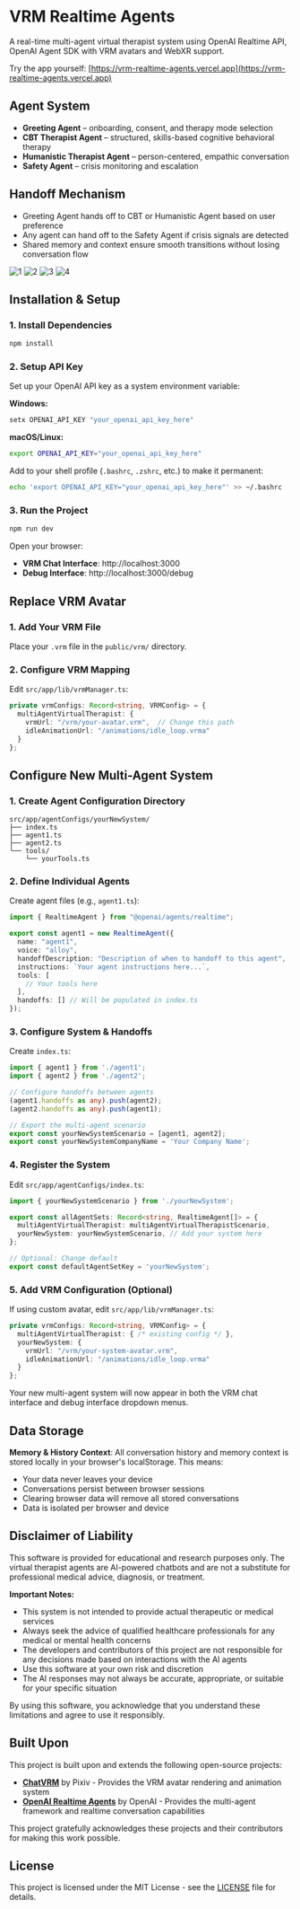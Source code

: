 # VRM Realtime Agents

A real-time multi-agent virtual therapist system using OpenAI Realtime API, OpenAI Agent SDK with VRM avatars and WebXR support.

Try the app yourself: [https://vrm-realtime-agents.vercel.app](https://vrm-realtime-agents.vercel.app)

## Agent System
- **Greeting Agent** – onboarding, consent, and therapy mode selection  
- **CBT Therapist Agent** – structured, skills-based cognitive behavioral therapy  
- **Humanistic Therapist Agent** – person-centered, empathic conversation  
- **Safety Agent** – crisis monitoring and escalation  

## Handoff Mechanism
- Greeting Agent hands off to CBT or Humanistic Agent based on user preference  
- Any agent can hand off to the Safety Agent if crisis signals are detected  
- Shared memory and context ensure smooth transitions without losing conversation flow  

![1](doc/1.png)
![2](doc/2.png)
![3](doc/3.png)
![4](doc/4.png)

## Installation & Setup

### 1. Install Dependencies
```bash
npm install
```

### 2. Setup API Key
Set up your OpenAI API key as a system environment variable:

**Windows:**
```cmd
setx OPENAI_API_KEY "your_openai_api_key_here"
```

**macOS/Linux:**
```bash
export OPENAI_API_KEY="your_openai_api_key_here"
```

Add to your shell profile (`.bashrc`, `.zshrc`, etc.) to make it permanent:
```bash
echo 'export OPENAI_API_KEY="your_openai_api_key_here"' >> ~/.bashrc
```

### 3. Run the Project
```bash
npm run dev
```

Open your browser:
- **VRM Chat Interface**: http://localhost:3000
- **Debug Interface**: http://localhost:3000/debug

## Replace VRM Avatar

### 1. Add Your VRM File
Place your `.vrm` file in the `public/vrm/` directory.

### 2. Configure VRM Mapping
Edit `src/app/lib/vrmManager.ts`:

```typescript
private vrmConfigs: Record<string, VRMConfig> = {
  multiAgentVirtualTherapist: {
    vrmUrl: "/vrm/your-avatar.vrm",  // Change this path
    idleAnimationUrl: "/animations/idle_loop.vrma"
  }
};
```

## Configure New Multi-Agent System

### 1. Create Agent Configuration Directory
```
src/app/agentConfigs/yourNewSystem/
├── index.ts
├── agent1.ts
├── agent2.ts
└── tools/
    └── yourTools.ts
```

### 2. Define Individual Agents
Create agent files (e.g., `agent1.ts`):

```typescript
import { RealtimeAgent } from "@openai/agents/realtime";

export const agent1 = new RealtimeAgent({
  name: "agent1",
  voice: "alloy",
  handoffDescription: "Description of when to handoff to this agent",
  instructions: `Your agent instructions here...`,
  tools: [
    // Your tools here
  ],
  handoffs: [] // Will be populated in index.ts
});
```

### 3. Configure System & Handoffs
Create `index.ts`:

```typescript
import { agent1 } from './agent1';
import { agent2 } from './agent2';

// Configure handoffs between agents
(agent1.handoffs as any).push(agent2);
(agent2.handoffs as any).push(agent1);

// Export the multi-agent scenario
export const yourNewSystemScenario = [agent1, agent2];
export const yourNewSystemCompanyName = 'Your Company Name';
```

### 4. Register the System
Edit `src/app/agentConfigs/index.ts`:

```typescript
import { yourNewSystemScenario } from './yourNewSystem';

export const allAgentSets: Record<string, RealtimeAgent[]> = {
  multiAgentVirtualTherapist: multiAgentVirtualTherapistScenario,
  yourNewSystem: yourNewSystemScenario, // Add your system here
};

// Optional: Change default
export const defaultAgentSetKey = 'yourNewSystem';
```

### 5. Add VRM Configuration (Optional)
If using custom avatar, edit `src/app/lib/vrmManager.ts`:

```typescript
private vrmConfigs: Record<string, VRMConfig> = {
  multiAgentVirtualTherapist: { /* existing config */ },
  yourNewSystem: {
    vrmUrl: "/vrm/your-system-avatar.vrm",
    idleAnimationUrl: "/animations/idle_loop.vrma"
  }
};
```

Your new multi-agent system will now appear in both the VRM chat interface and debug interface dropdown menus.

## Data Storage

**Memory & History Context**: All conversation history and memory context is stored locally in your browser's localStorage. This means:
- Your data never leaves your device
- Conversations persist between browser sessions
- Clearing browser data will remove all stored conversations
- Data is isolated per browser and device

## Disclaimer of Liability

This software is provided for educational and research purposes only. The virtual therapist agents are AI-powered chatbots and are not a substitute for professional medical advice, diagnosis, or treatment. 

**Important Notes:**
- This system is not intended to provide actual therapeutic or medical services
- Always seek the advice of qualified healthcare professionals for any medical or mental health concerns
- The developers and contributors of this project are not responsible for any decisions made based on interactions with the AI agents
- Use this software at your own risk and discretion
- The AI responses may not always be accurate, appropriate, or suitable for your specific situation

By using this software, you acknowledge that you understand these limitations and agree to use it responsibly.

## Built Upon

This project is built upon and extends the following open-source projects:

- **[ChatVRM](https://github.com/pixiv/ChatVRM)** by Pixiv - Provides the VRM avatar rendering and animation system
- **[OpenAI Realtime Agents](https://github.com/openai/openai-realtime-agents)** by OpenAI - Provides the multi-agent framework and realtime conversation capabilities

This project gratefully acknowledges these projects and their contributors for making this work possible.

## License

This project is licensed under the MIT License - see the [LICENSE](LICENSE) file for details.
